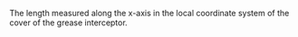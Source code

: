 The length measured along the x-axis in the local coordinate system of the cover of the grease interceptor.